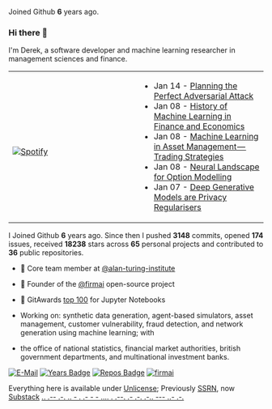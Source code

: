 Joined Github **6** years ago.

### Hi there 👋
I'm Derek, a software developer and machine learning researcher in management sciences and finance. 

<table width="100%"> 
  <tr>
  <td width="50%">
      
&nbsp; <br> [![Spotify](https://novatorem-nu-seven.vercel.app/api/spotify)](https://open.spotify.com/user/1280520793)

  </td>
  <td width="50%">
  

<!-- feed start -->
- Jan 14 - [Planning the Perfect Adversarial Attack](https://theparlour.substack.com/p/adversarial-attack-in-finance)
- Jan 08 - [History of Machine Learning in Finance and Economics](https://theparlour.substack.com/p/history-of-machine-learning-in-finance)
- Jan 08 - [Machine Learning in Asset Management&#8202;&#8212;&#8202;Trading Strategies](https://theparlour.substack.com/p/machine-learning-in-asset-management-trading-strategies-b7ae163e7809)
- Jan 08 - [Neural Landscape for Option Modelling](https://theparlour.substack.com/p/neural-landscape-for-option-modelling)
- Jan 07 - [Deep Generative Models are Privacy Regularisers ](https://theparlour.substack.com/p/deep-generative-models-are-privacy)
<!-- feed end -->


  </td>
  </table>

I Joined Github **6** years ago. Since then I pushed **3148** commits, opened **174** issues, received **18238** stars across **65** personal projects and contributed to **36** public repositories.


- 👥 Core team member at [@alan-turing-institute](https://github.com/alan-turing-institute)

- 🧭 Founder of the [@firmai](https://github.com/firmai) open-source project

- 🦌 GitAwards [top 100](http://git-awards.com/users?language=jupyter_notebook) for Jupyter Notebooks


 - Working on: synthetic data generation, agent-based simulators, asset management, customer vulnerability, fraud detection, and network generation using machine learning; with
 - the office of national statistics, financial market authorities, british government departments, and multinational investment banks. 


<!--- - 👁️ Advisor at ... --->

  [![E-Mail](https://img.shields.io/badge/email-reveal-2a8?style=flat-square&logo=gmail&logoColor=white)](https://mailhide.io/e/3ZNzb8gi)
[![Years Badge](https://badges.pufler.dev/years/firmai)](https://badges.pufler.dev)
[![Repos Badge](https://badges.pufler.dev/repos/firmai)](https://badges.pufler.dev)
[![firmai](https://komarev.com/ghpvc/?username=firmai)](firmai.org)




Everything here is available under [Unlicense](https://unlicense.org/); Previously [SSRN](https://papers.ssrn.com/sol3/cf_dev/AbsByAuth.cfm?per_id=3160654), now [Substack](https://theparlour.substack.com/) [..    .-- .-. .. - .    .- -    - .... .    .--. .- .-. .-.. --- ..- .-.](https://theparlour.substack.com/)
                            



